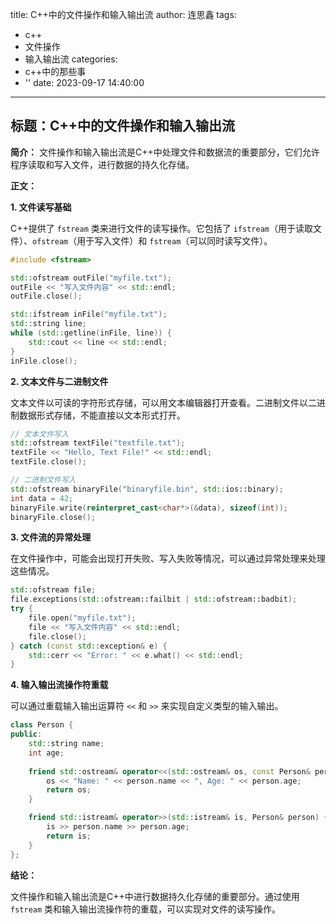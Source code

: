 title: C++中的文件操作和输入输出流
author: 连思鑫
tags:
  - c++
  - 文件操作
  - 输入输出流
categories:
  - c++中的那些事
  - ''
date: 2023-09-17 14:40:00
---
## **标题：C++中的文件操作和输入输出流**

**简介：**
文件操作和输入输出流是C++中处理文件和数据流的重要部分，它们允许程序读取和写入文件，进行数据的持久化存储。

**正文：**

**1. 文件读写基础**

C++提供了 `fstream` 类来进行文件的读写操作。它包括了 `ifstream`（用于读取文件）、`ofstream`（用于写入文件）和 `fstream`（可以同时读写文件）。

```cpp
#include <fstream>

std::ofstream outFile("myfile.txt");
outFile << "写入文件内容" << std::endl;
outFile.close();

std::ifstream inFile("myfile.txt");
std::string line;
while (std::getline(inFile, line)) {
    std::cout << line << std::endl;
}
inFile.close();
```

**2. 文本文件与二进制文件**

文本文件以可读的字符形式存储，可以用文本编辑器打开查看。二进制文件以二进制数据形式存储，不能直接以文本形式打开。

```cpp
// 文本文件写入
std::ofstream textFile("textfile.txt");
textFile << "Hello, Text File!" << std::endl;
textFile.close();

// 二进制文件写入
std::ofstream binaryFile("binaryfile.bin", std::ios::binary);
int data = 42;
binaryFile.write(reinterpret_cast<char*>(&data), sizeof(int));
binaryFile.close();
```

**3. 文件流的异常处理**

在文件操作中，可能会出现打开失败、写入失败等情况，可以通过异常处理来处理这些情况。

```cpp
std::ofstream file;
file.exceptions(std::ofstream::failbit | std::ofstream::badbit);
try {
    file.open("myfile.txt");
    file << "写入文件内容" << std::endl;
    file.close();
} catch (const std::exception& e) {
    std::cerr << "Error: " << e.what() << std::endl;
}
```

**4. 输入输出流操作符重载**

可以通过重载输入输出运算符 `<<` 和 `>>` 来实现自定义类型的输入输出。

```cpp
class Person {
public:
    std::string name;
    int age;
    
    friend std::ostream& operator<<(std::ostream& os, const Person& person) {
        os << "Name: " << person.name << ", Age: " << person.age;
        return os;
    }

    friend std::istream& operator>>(std::istream& is, Person& person) {
        is >> person.name >> person.age;
        return is;
    }
};
```

**结论：**

文件操作和输入输出流是C++中进行数据持久化存储的重要部分。通过使用 `fstream` 类和输入输出流操作符的重载，可以实现对文件的读写操作。
